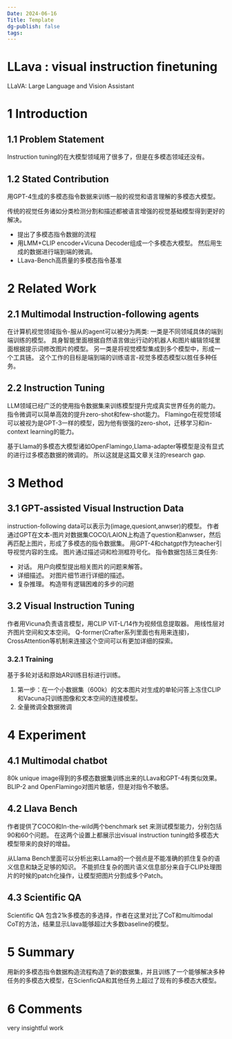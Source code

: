 ```yaml
---
Date: 2024-06-16
Title: Template
dg-publish: false
tags:
---
```


# LLava : visual instruction finetuning
LLaVA: Large Language and Vision Assistant 
# 1 Introduction
## 1.1 Problem Statement
Instruction tuning的在大模型领域用了很多了，但是在多模态领域还没有。 

## 1.2 Stated Contribution

用GPT-4生成的多模态指令数据来训练一般的视觉和语言理解的多模态大模型。 

传统的视觉任务诸如分类检测分割和描述都被语言增强的视觉基础模型得到更好的解决。 

- 提出了多模态指令数据的流程
- 用LMM+CLIP encoder+Vicuna Decoder组成一个多模态大模型。 然后用生成的数据进行端到端的微调。 
- LLava-Bench高质量的多模态指令基准

# 2 Related Work

## 2.1 Multimodal Instruction-following agents

在计算机视觉领域指令-服从的agent可以被分为两类: 一类是不同领域具体的端到端训练的模型。 具身智能里面根据自然语言做出行动的机器人和图片编辑领域里面根据提示词修改图片的模型。 另一类是将视觉模型集成到多个模型中，形成一个工具链。 这个工作的目标是端到端的训练语言-视觉多模态模型以胜任多种任务。 

## 2.2 Instruction Tuning 

LLM领域已经广泛的使用指令数据集来训练模型提升完成真实世界任务的能力。 指令微调可以简单高效的提升zero-shot和few-shot能力。 Flamingo在视觉领域可以被视为是GPT-3一样的模型，因为他有很强的zero-shot，迁移学习和in-context learning的能力。 

基于Llama的多模态大模型诸如OpenFlamingo,Llama-adapter等模型是没有显式的进行过多模态数据的微调的。  所以这就是这篇文章关注的research gap. 


# 3 Method

## 3.1 GPT-assisted Visual Instruction Data 

instruction-following data可以表示为(image,quesiont,anwser)的模型。 作者通过GPT在文本-图片对数据集COCO/LAION上构造了question和anwser，然后再匹配上图片，形成了多模态的指令数据集。 
用GPT-4和chatgpt作为teacher引导视觉内容的生成。 图片通过描述词和检测框符号化。 
指令数据包括三类任务:
- 对话。 用户向模型提出相关图片的问题来解答。 
- 详细描述。 对图片细节进行详细的描述。 
- 复杂推理。 构造带有逻辑困难的多步的问题

## 3.2 Visual Instruction Tuning 

作者用Vicuna负责语言模型，用CLIP ViT-L/14作为视频信息提取器。 用线性层对齐图片空间和文本空间。 Q-former(Crafter系列里面也有用来连接)，CrossAttention等机制来连接这个空间可以有更加详细的探索。 

### 3.2.1 Training

基于多轮对话和原始AR训练目标进行训练。 

1. 第一步：在一个小数据集（600k）的文本图片对生成的单轮问答上冻住CLIP和Vacuna只训练图像和文本空间的连接模型。 
2. 全量微调全数据微调 


# 4 Experiment


## 4.1 Multimodal chatbot 
80k unique image得到的多模态数据集训练出来的LLava和GPT-4有类似效果。 
BLIP-2 and OpenFlamingo对图片敏感，但是对指令不敏感。

## 4.2 Llava Bench 

作者提供了COCO和In-the-wild两个benchmark set 来测试模型能力，分别包括90和60个问题。 在这两个设置上都展示出visual instruction tuning给多模态大模型带来的良好的增益。 

从Llama Bench里面可以分析出来LLama的一个弱点是不能准确的抓住复杂的语义信息和缺乏足够的知识。 不能抓住复杂的图片语义信息部分来自于CLIP处理图片的时候的patch化操作，让模型把图片分割成多个Patch。 

## 4.3 Scientific QA 

Scientific QA 包含21k多模态的多选择，作者在这里对比了CoT和multimodal CoT的方法，结果显示Llava能够超过大多数baseline的模型。 

# 5 Summary

用新的多模态指令数据构造流程构造了新的数据集，并且训练了一个能够解决多种任务的多模态大模型，在ScienficQA和其他任务上超过了现有的多模态大模型。 

# 6 Comments

very insightful work 

